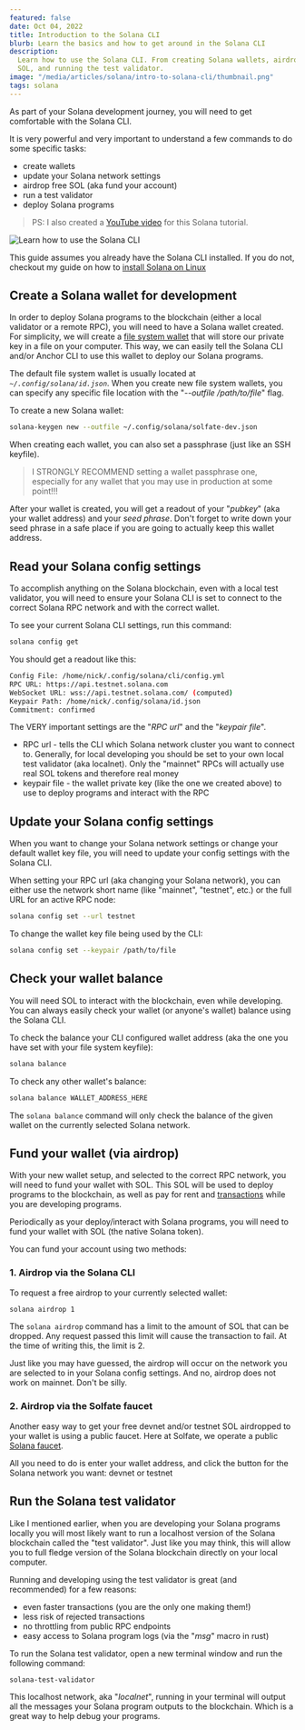 ```yaml
---
featured: false
date: Oct 04, 2022
title: Introduction to the Solana CLI
blurb: Learn the basics and how to get around in the Solana CLI
description:
  Learn how to use the Solana CLI. From creating Solana wallets, airdrop free
  SOL, and running the test validator.
image: "/media/articles/solana/intro-to-solana-cli/thumbnail.png"
tags: solana
---
```


As part of your Solana development journey, you will need to get comfortable
with the Solana CLI.

It is very powerful and very important to understand a few commands to do some
specific tasks:

- create wallets
- update your Solana network settings
- airdrop free SOL (aka fund your account)
- run a test validator
- deploy Solana programs

> PS: I also created a [YouTube video](https://youtu.be/pNzT3hgFbpg) for this
> Solana tutorial.

![Learn how to use the Solana CLI](/media/articles/solana/intro-to-solana-cli/thumbnail.png)

<Callout>

This guide assumes you already have the Solana CLI installed. If you do not,
checkout my guide on how to [install Solana on Linux](./setup-solana-on-linux)

</Callout>

## Create a Solana wallet for development

In order to deploy Solana programs to the blockchain (either a local validator
or a remote RPC), you will need to have a Solana wallet created. For simplicity,
we will create a
[file system wallet](https://docs.solana.com/wallet-guide/file-system-wallet)
that will store our private key in a file on your computer. This way, we can
easily tell the Solana CLI and/or Anchor CLI to use this wallet to deploy our
Solana programs.

The default file system wallet is usually located at
_`~/.config/solana/id.json`_. When you create new file system wallets, you can
specify any specific file location with the "_--outfile /path/to/file_" flag.

To create a new Solana wallet:

```bash
solana-keygen new --outfile ~/.config/solana/solfate-dev.json
```

When creating each wallet, you can also set a passphrase (just like an SSH
keyfile).

> I STRONGLY RECOMMEND setting a wallet passphrase one, especially for any
> wallet that you may use in production at some point!!!

After your wallet is created, you will get a readout of your "_pubkey_" (aka
your wallet address) and your _seed phrase_. Don't forget to write down your
seed phrase in a safe place if you are going to actually keep this wallet
address.

## Read your Solana config settings

To accomplish anything on the Solana blockchain, even with a local test
validator, you will need to ensure your Solana CLI is set to connect to the
correct Solana RPC network and with the correct wallet.

To see your current Solana CLI settings, run this command:

```bash
solana config get
```

You should get a readout like this:

```bash
Config File: /home/nick/.config/solana/cli/config.yml
RPC URL: https://api.testnet.solana.com
WebSocket URL: wss://api.testnet.solana.com/ (computed)
Keypair Path: /home/nick/.config/solana/id.json
Commitment: confirmed
```

The VERY important settings are the "_RPC url_" and the "_keypair file_".

- RPC url - tells the CLI which Solana network cluster you want to connect to.
  Generally, for local developing you should be set to your own local test
  validator (aka localnet). Only the "mainnet" RPCs will actually use real SOL
  tokens and therefore real money
- keypair file - the wallet private key (like the one we created above) to use
  to deploy programs and interact with the RPC

## Update your Solana config settings

When you want to change your Solana network settings or change your default
wallet key file, you will need to update your config settings with the Solana
CLI.

When setting your RPC url (aka changing your Solana network), you can either use
the network short name (like "mainnet", "testnet", etc.) or the full URL for an
active RPC node:

```bash
solana config set --url testnet
```

To change the wallet key file being used by the CLI:

```bash
solana config set --keypair /path/to/file
```

## Check your wallet balance

You will need SOL to interact with the blockchain, even while developing. You
can always easily check your wallet (or anyone's wallet) balance using the
Solana CLI.

To check the balance your CLI configured wallet address (aka the one you have
set with your file system keyfile):

```bash
solana balance
```

To check any other wallet's balance:

```bash
solana balance WALLET_ADDRESS_HERE
```

<Callout>

The `solana balance` command will only check the balance of the given wallet on
the currently selected Solana network.

</Callout>

## Fund your wallet (via airdrop)

With your new wallet setup, and selected to the correct RPC network, you will
need to fund your wallet with SOL. This SOL will be used to deploy programs to
the blockchain, as well as pay for rent and
[transactions](https://docs.solana.com/transaction_fees) while you are
developing programs.

Periodically as your deploy/interact with Solana programs, you will need to fund
your wallet with SOL (the native Solana token).

You can fund your account using two methods:

### 1. Airdrop via the Solana CLI

To request a free airdrop to your currently selected wallet:

```bash
solana airdrop 1
```

<Callout>

The `solana airdrop` command has a limit to the amount of SOL that can be
dropped. Any request passed this limit will cause the transaction to fail. At
the time of writing this, the limit is 2.

</Callout>

Just like you may have guessed, the airdrop will occur on the network you are
selected to in your Solana config settings. And no, airdrop does not work on
mainnet. Don't be silly.

### 2. Airdrop via the Solfate faucet

Another easy way to get your free devnet and/or testnet SOL airdropped to your
wallet is using a public faucet. Here at Solfate, we operate a public
[Solana faucet](https://solfate.com/faucet).

All you need to do is enter your wallet address, and click the button for the
Solana network you want: devnet or testnet

## Run the Solana test validator

Like I mentioned earlier, when you are developing your Solana programs locally
you will most likely want to run a localhost version of the Solana blockchain
called the "test validator". Just like you may think, this will allow you to
full fledge version of the Solana blockchain directly on your local computer.

Running and developing using the test validator is great (and recommended) for a
few reasons:

- even faster transactions (you are the only one making them!)
- less risk of rejected transactions
- no throttling from public RPC endpoints
- easy access to Solana program logs (via the "_msg_" macro in rust)

To run the Solana test validator, open a new terminal window and run the
following command:

```bash
solana-test-validator
```

This localhost network, aka "_localnet_", running in your terminal will output
all the messages your Solana program outputs to the blockchain. Which is a great
way to help debug your programs.
